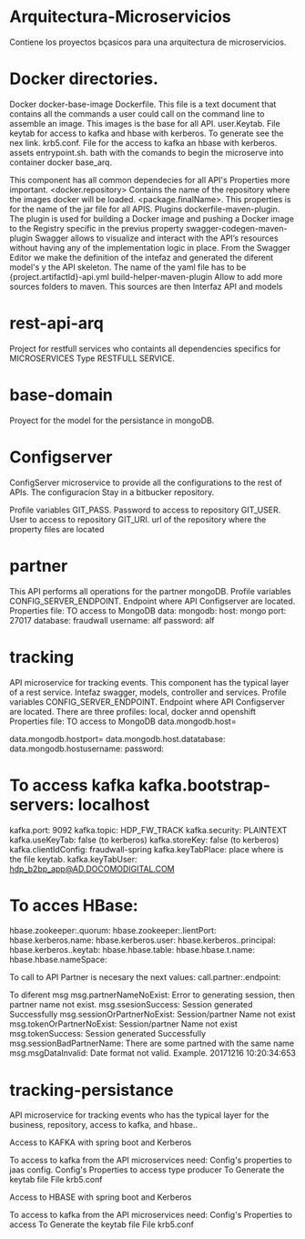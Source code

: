 # Arquitectura-Microservicios


Contiene los proyectos bçasicos para una arquitectura de microservicios.

Docker directories.
==================
Docker docker-base-image Dockerfile. This file is a text document that contains all the commands a user could call on the command line to assemble an image. This images is the base for all API. user.Keytab. File keytab for access to kafka and hbase with kerberos. To generate see the nex link. krb5.conf. File for the access to kafka an hbase with kerberos. assets entrypoint.sh. bath with the comands to begin the microserve into container docker base_arq.

This component has all common dependecies for all API's Properties more important. <docker.repository> Contains the name of the repository where the images docker will be loaded. <package.finalName>. This properties is for the name of the jar file for all APIS. Plugins dockerfile-maven-plugin. The plugin is used for building a Docker image and pushing a Docker image to the Registry specific in the previus property swagger-codegen-maven-plugin Swagger allows to visualize and interact with the API’s resources without having any of the implementation logic in place. From the Swagger Editor we make the definition of the intefaz and generated the diferent model's y the API skeleton. The name of the yaml file has to be {project.artifactId}-api.yml build-helper-maven-plugin Allow to add more sources folders to maven. This sources are then Interfaz API and models

rest-api-arq
============
  Project for restfull services who containts all dependencies specifics for MICROSERVICES Type RESTFULL SERVICE.

base-domain
===========
  Proyect for the model for the persistance in mongoDB.

Configserver
============
  ConfigServer microservice to provide all the configurations to the rest of APIs. The configuracíon Stay in a bitbucker repository.

Profile variables
  GIT_PASS. Password to access to repository
  GIT_USER. User to access to repository
  GIT_URI. url of the repository where the property files are located

partner
=======
  This API performs all operations for the partner mongoDB. Profile variables CONFIG_SERVER_ENDPOINT. Endpoint where API Configserver are located. Properties file: TO access to MongoDB data: mongodb: host: mongo port: 27017 database: fraudwall username: alf password: alf

tracking
========
  API microservice for tracking events. This component has the typical layer of a rest service. Intefaz swagger, models, controller and services. Profile variables CONFIG_SERVER_ENDPOINT. Endpoint where API Configserver are located. There are three profiles: local, docker annd openshift Properties file: TO access to MongoDB data.mongodb.host=

data.mongodb.hostport=
data.mongodb.host.datatabase:
data.mongodb.hostusername:
password:

To access kafka kafka.bootstrap-servers: localhost
==================================================
kafka.port: 9092
kafka.topic: HDP_FW_TRACK
kafka.security: PLAINTEXT
kafka.useKeyTab: false (to kerberos)
kafka.storeKey: false (to kerberos)
kafka.clientIdConfig: fraudwall-spring
kafka.keyTabPlace: place where is the file keytab.
kafka.keyTabUser: hdp_b2bp_app@AD.DOCOMODIGITAL.COM

To acces HBase:
===============
hbase.zookeeper:.quorum:
hbase.zookeeper:.lientPort:
hbase.kerberos.name:
hbase.kerberos.user:
hbase.kerberos..principal:
hbase.kerberos..keytab:
hbase.hbase.table:
hbase.hbase.t.name:
hbase.hbase.nameSpace:

To call to API Partner is necesary the next values:
 call.partner:.endpoint:

To diferent msg
  msg.partnerNameNoExist: Error to generating session, then partner name not exist.
  msg.ssesionSuccess: Session generated Successfully
  msg.sessionOrPartnerNoExist: Session/partner Name not exist
  msg.tokenOrPartnerNoExist: Session/partner Name not exist
  msg.tokenSuccess: Session generated Successfully
  msg.sessionBadPartnerName: There are some partned with the same name
  msg.msgDataInvalid: Date format not valid. Example. 20171216 10:20:34:653

tracking-persistance
====================
  API microservice for tracking events who has the typical layer for the business, repository, access to kafka, and hbase..

Access to KAFKA with spring boot and Kerberos

To access to kafka from the API microservices need: Config's properties to jaas config. Config's Properties to access type producer To Generate the keytab file File krb5.conf

Access to HBASE with spring boot and Kerberos

To access to kafka from the API microservices need: Config's Properties to access To Generate the keytab file File krb5.conf
